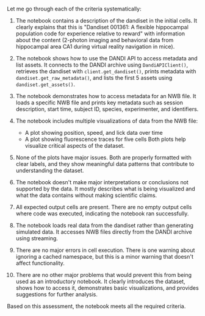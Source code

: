 Let me go through each of the criteria systematically:

1. The notebook contains a description of the dandiset in the initial cells. It clearly explains that this is "Dandiset 001361: A flexible hippocampal population code for experience relative to reward" with information about the content (2-photon imaging and behavioral data from hippocampal area CA1 during virtual reality navigation in mice).

2. The notebook shows how to use the DANDI API to access metadata and list assets. It connects to the DANDI archive using `DandiAPIClient()`, retrieves the dandiset with `client.get_dandiset()`, prints metadata with `dandiset.get_raw_metadata()`, and lists the first 5 assets using `dandiset.get_assets()`.

3. The notebook demonstrates how to access metadata for an NWB file. It loads a specific NWB file and prints key metadata such as session description, start time, subject ID, species, experimenter, and identifiers.

4. The notebook includes multiple visualizations of data from the NWB file:
   - A plot showing position, speed, and lick data over time
   - A plot showing fluorescence traces for five cells
   Both plots help visualize critical aspects of the dataset.

5. None of the plots have major issues. Both are properly formatted with clear labels, and they show meaningful data patterns that contribute to understanding the dataset.

6. The notebook doesn't make major interpretations or conclusions not supported by the data. It mostly describes what is being visualized and what the data contains without making scientific claims.

7. All expected output cells are present. There are no empty output cells where code was executed, indicating the notebook ran successfully.

8. The notebook loads real data from the dandiset rather than generating simulated data. It accesses NWB files directly from the DANDI archive using streaming.

9. There are no major errors in cell execution. There is one warning about ignoring a cached namespace, but this is a minor warning that doesn't affect functionality.

10. There are no other major problems that would prevent this from being used as an introductory notebook. It clearly introduces the dataset, shows how to access it, demonstrates basic visualizations, and provides suggestions for further analysis.

Based on this assessment, the notebook meets all the required criteria.